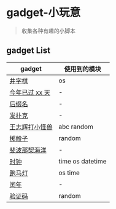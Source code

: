 # gadget-小玩意

> 收集各种有趣的小脚本

## gadget List

| gadget                                | 使用到的模块     |
| ------------------------------------- | ---------------- |
| [井字棋](./井字棋.py)                 | os               |
| [今年已过 xx 天](./今年已过xx天.py)   | -                |
| [后缀名](./后缀名.py)                 | -                |
| [发扑克](./发扑克.py)                 | -                |
| [王志辉打小怪兽](./王志辉打小怪兽.py) | abc random       |
| [掷骰子](./掷骰子.py)                 | random           |
| [斐波那契海洋](./斐波那契海洋.py)     | -                |
| [时钟](./时钟.py)                     | time os datetime |
| [跑马灯](./跑马灯.py)                 | os time          |
| [闰年](./闰年.py)                     | -                |
| [验证码](./验证码.py)                 | random           |
